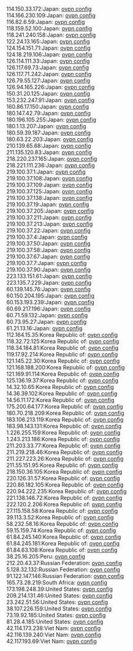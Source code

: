 114.150.33.172:Japan: [ovpn config](vpn/114_150_33_172.ovpn)  
114.166.230.109:Japan: [ovpn config](vpn/114_166_230_109.ovpn)  
116.82.6.59:Japan: [ovpn config](vpn/116_82_6_59.ovpn)  
118.159.52.100:Japan: [ovpn config](vpn/118_159_52_100.ovpn)  
118.241.240.158:Japan: [ovpn config](vpn/118_241_240_158.ovpn)  
122.24.13.165:Japan: [ovpn config](vpn/122_24_13_165.ovpn)  
124.154.151.71:Japan: [ovpn config](vpn/124_154_151_71.ovpn)  
124.18.219.106:Japan: [ovpn config](vpn/124_18_219_106.ovpn)  
126.114.111.33:Japan: [ovpn config](vpn/126_114_111_33.ovpn)  
126.117.69.73:Japan: [ovpn config](vpn/126_117_69_73.ovpn)  
126.117.71.242:Japan: [ovpn config](vpn/126_117_71_242.ovpn)  
126.79.55.127:Japan: [ovpn config](vpn/126_79_55_127.ovpn)  
126.94.165.226:Japan: [ovpn config](vpn/126_94_165_226.ovpn)  
150.31.20.125:Japan: [ovpn config](vpn/150_31_20_125.ovpn)  
153.232.247.91:Japan: [ovpn config](vpn/153_232_247_91.ovpn)  
160.86.17.150:Japan: [ovpn config](vpn/160_86_17_150.ovpn)  
180.147.42.79:Japan: [ovpn config](vpn/180_147_42_79.ovpn)  
180.196.105.255:Japan: [ovpn config](vpn/180_196_105_255.ovpn)  
180.1.13.207:Japan: [ovpn config](vpn/180_1_13_207.ovpn)  
180.59.39.187:Japan: [ovpn config](vpn/180_59_39_187.ovpn)  
180.63.22.203:Japan: [ovpn config](vpn/180_63_22_203.ovpn)  
210.139.65.68:Japan: [ovpn config](vpn/210_139_65_68.ovpn)  
211.135.120.83:Japan: [ovpn config](vpn/211_135_120_83.ovpn)  
218.220.237.165:Japan: [ovpn config](vpn/218_220_237_165.ovpn)  
218.221.111.236:Japan: [ovpn config](vpn/218_221_111_236.ovpn)  
219.100.37.1:Japan: [ovpn config](vpn/219_100_37_1.ovpn)  
219.100.37.108:Japan: [ovpn config](vpn/219_100_37_108.ovpn)  
219.100.37.109:Japan: [ovpn config](vpn/219_100_37_109.ovpn)  
219.100.37.125:Japan: [ovpn config](vpn/219_100_37_125.ovpn)  
219.100.37.138:Japan: [ovpn config](vpn/219_100_37_138.ovpn)  
219.100.37.19:Japan: [ovpn config](vpn/219_100_37_19.ovpn)  
219.100.37.205:Japan: [ovpn config](vpn/219_100_37_205.ovpn)  
219.100.37.211:Japan: [ovpn config](vpn/219_100_37_211.ovpn)  
219.100.37.213:Japan: [ovpn config](vpn/219_100_37_213.ovpn)  
219.100.37.22:Japan: [ovpn config](vpn/219_100_37_22.ovpn)  
219.100.37.4:Japan: [ovpn config](vpn/219_100_37_4.ovpn)  
219.100.37.50:Japan: [ovpn config](vpn/219_100_37_50.ovpn)  
219.100.37.58:Japan: [ovpn config](vpn/219_100_37_58.ovpn)  
219.100.37.67:Japan: [ovpn config](vpn/219_100_37_67.ovpn)  
219.100.37.7:Japan: [ovpn config](vpn/219_100_37_7.ovpn)  
219.100.37.90:Japan: [ovpn config](vpn/219_100_37_90.ovpn)  
223.133.151.61:Japan: [ovpn config](vpn/223_133_151_61.ovpn)  
223.135.7.229:Japan: [ovpn config](vpn/223_135_7_229.ovpn)  
60.139.145.76:Japan: [ovpn config](vpn/60_139_145_76.ovpn)  
60.150.204.195:Japan: [ovpn config](vpn/60_150_204_195.ovpn)  
60.153.193.239:Japan: [ovpn config](vpn/60_153_193_239.ovpn)  
60.69.217.196:Japan: [ovpn config](vpn/60_69_217_196.ovpn)  
60.71.59.132:Japan: [ovpn config](vpn/60_71_59_132.ovpn)  
60.73.95.27:Japan: [ovpn config](vpn/60_73_95_27.ovpn)  
61.21.13.16:Japan: [ovpn config](vpn/61_21_13_16.ovpn)  
112.164.15.35:Korea Republic of: [ovpn config](vpn/112_164_15_35.ovpn)  
118.32.72.125:Korea Republic of: [ovpn config](vpn/118_32_72_125.ovpn)  
118.34.184.81:Korea Republic of: [ovpn config](vpn/118_34_184_81.ovpn)  
119.17.92.214:Korea Republic of: [ovpn config](vpn/119_17_92_214.ovpn)  
121.145.22.30:Korea Republic of: [ovpn config](vpn/121_145_22_30.ovpn)  
121.168.188.200:Korea Republic of: [ovpn config](vpn/121_168_188_200.ovpn)  
121.169.91.114:Korea Republic of: [ovpn config](vpn/121_169_91_114.ovpn)  
125.136.19.37:Korea Republic of: [ovpn config](vpn/125_136_19_37.ovpn)  
14.32.10.65:Korea Republic of: [ovpn config](vpn/14_32_10_65.ovpn)  
14.36.39.102:Korea Republic of: [ovpn config](vpn/14_36_39_102.ovpn)  
14.56.11.172:Korea Republic of: [ovpn config](vpn/14_56_11_172.ovpn)  
175.200.64.177:Korea Republic of: [ovpn config](vpn/175_200_64_177.ovpn)  
180.70.218.209:Korea Republic of: [ovpn config](vpn/180_70_218_209.ovpn)  
183.106.213.119:Korea Republic of: [ovpn config](vpn/183_106_213_119.ovpn)  
183.98.143.131:Korea Republic of: [ovpn config](vpn/183_98_143_131.ovpn)  
1.226.255.159:Korea Republic of: [ovpn config](vpn/1_226_255_159.ovpn)  
1.243.213.186:Korea Republic of: [ovpn config](vpn/1_243_213_186.ovpn)  
211.203.33.77:Korea Republic of: [ovpn config](vpn/211_203_33_77.ovpn)  
211.219.218.46:Korea Republic of: [ovpn config](vpn/211_219_218_46.ovpn)  
211.227.223.26:Korea Republic of: [ovpn config](vpn/211_227_223_26.ovpn)  
211.55.151.95:Korea Republic of: [ovpn config](vpn/211_55_151_95.ovpn)  
218.150.36.105:Korea Republic of: [ovpn config](vpn/218_150_36_105.ovpn)  
220.126.31.57:Korea Republic of: [ovpn config](vpn/220_126_31_57.ovpn)  
220.86.182.105:Korea Republic of: [ovpn config](vpn/220_86_182_105.ovpn)  
220.94.222.235:Korea Republic of: [ovpn config](vpn/220_94_222_235.ovpn)  
221.138.146.72:Korea Republic of: [ovpn config](vpn/221_138_146_72.ovpn)  
222.120.2.206:Korea Republic of: [ovpn config](vpn/222_120_2_206.ovpn)  
27.115.158.58:Korea Republic of: [ovpn config](vpn/27_115_158_58.ovpn)  
39.113.3.52:Korea Republic of: [ovpn config](vpn/39_113_3_52.ovpn)  
58.232.58.16:Korea Republic of: [ovpn config](vpn/58_232_58_16.ovpn)  
59.15.159.74:Korea Republic of: [ovpn config](vpn/59_15_159_74.ovpn)  
61.84.245.140:Korea Republic of: [ovpn config](vpn/61_84_245_140.ovpn)  
61.84.245.181:Korea Republic of: [ovpn config](vpn/61_84_245_181.ovpn)  
61.84.63.108:Korea Republic of: [ovpn config](vpn/61_84_63_108.ovpn)  
38.25.16.205:Peru: [ovpn config](vpn/38_25_16_205.ovpn)  
212.20.43.37:Russian Federation: [ovpn config](vpn/212_20_43_37.ovpn)  
5.128.32.132:Russian Federation: [ovpn config](vpn/5_128_32_132.ovpn)  
91.122.147.146:Russian Federation: [ovpn config](vpn/91_122_147_146.ovpn)  
165.73.28.219:South Africa: [ovpn config](vpn/165_73_28_219.ovpn)  
173.198.248.39:United States: [ovpn config](vpn/173_198_248_39.ovpn)  
209.214.131.46:United States: [ovpn config](vpn/209_214_131_46.ovpn)  
23.242.51.56:United States: [ovpn config](vpn/23_242_51_56.ovpn)  
38.107.226.159:United States: [ovpn config](vpn/38_107_226_159.ovpn)  
73.19.92.185:United States: [ovpn config](vpn/73_19_92_185.ovpn)  
81.28.4.185:United States: [ovpn config](vpn/81_28_4_185.ovpn)  
42.114.173.238:Viet Nam: [ovpn config](vpn/42_114_173_238.ovpn)  
42.116.139.240:Viet Nam: [ovpn config](vpn/42_116_139_240.ovpn)  
42.117.193.69:Viet Nam: [ovpn config](vpn/42_117_193_69.ovpn)  
